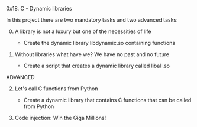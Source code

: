 0x18. C - Dynamic libraries

In this project there are two mandatory tasks and two advanced tasks:

0. A library is not a luxury but one of the necessities of life
	* Create the dynamic library libdynamic.so containing functions

1. Without libraries what have we? We have no past and no future
	* Create a script that creates a dynamic library called liball.so

ADVANCED

2. Let's call C functions from Python
	* Create a dynamic library that contains C functions that can be called from Python

3. Code injection: Win the Giga Millions!
